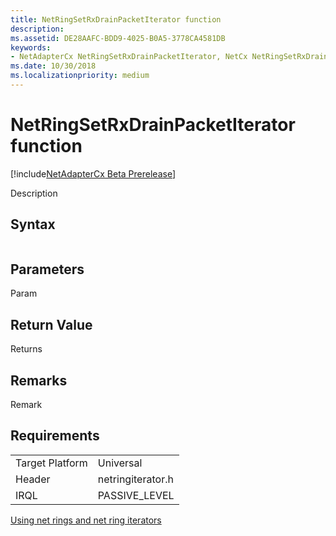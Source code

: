 ```yaml
---
title: NetRingSetRxDrainPacketIterator function
description: 
ms.assetid: DE28AAFC-BDD9-4025-B0A5-3778CA4581DB
keywords:
- NetAdapterCx NetRingSetRxDrainPacketIterator, NetCx NetRingSetRxDrainPacketIterator
ms.date: 10/30/2018
ms.localizationpriority: medium
---
```


# NetRingSetRxDrainPacketIterator function

[!include[NetAdapterCx Beta Prerelease](../netcx-beta-prerelease.md)]

Description

## Syntax

```cpp

```

## Parameters

Param

## Return Value

Returns 

## Remarks

Remark

## Requirements

|  |  |
| --- | --- |
| Target Platform | Universal |
| Header | netringiterator.h |
| IRQL | PASSIVE_LEVEL |

[Using net rings and net ring iterators](using-net-rings-and-net-ring-iterators.md)